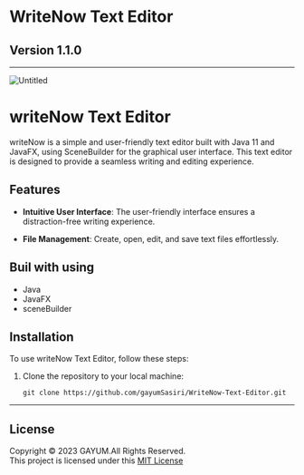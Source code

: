 # WriteNow Text Editor

## Version 1.1.0
***
![Untitled](https://github.com/gayumSasiri/WriteNow-Text-Editor/assets/138274096/40a9b79e-174f-4593-97ba-87779cd55a16)

# writeNow Text Editor

writeNow is a simple and user-friendly text editor built with Java 11 and JavaFX, using SceneBuilder for the graphical user interface. This text editor is designed to provide a seamless writing and editing experience.

## Features

- **Intuitive User Interface**: The user-friendly interface ensures a distraction-free writing experience.

- **File Management**: Create, open, edit, and save text files effortlessly.

## Buil with using

+ Java
+ JavaFX
+ sceneBuilder

## Installation

To use writeNow Text Editor, follow these steps:

1. Clone the repository to your local machine:

   ```shell
   git clone https://github.com/gayumSasiri/WriteNow-Text-Editor.git

***
## License
Copyright &copy; 2023 GAYUM.All Rights Reserved.<br>
This project is licensed under this [MIT License](License.txt)
